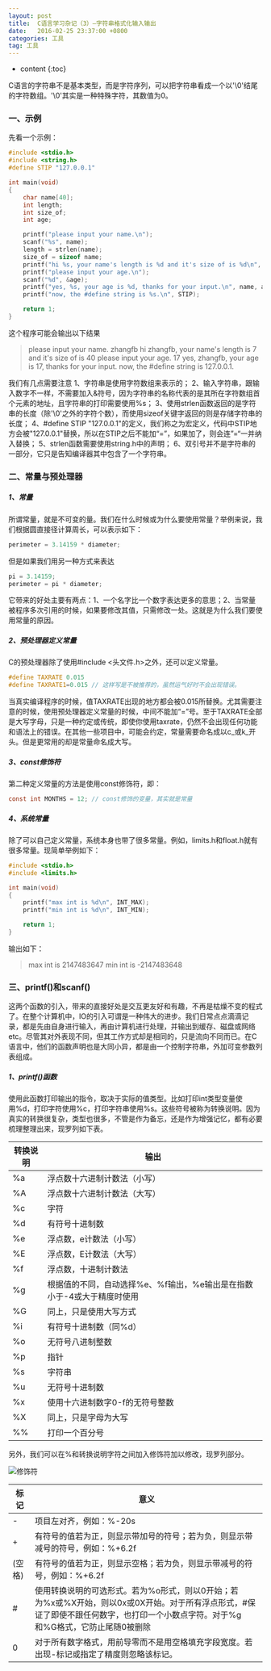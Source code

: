 ```yaml
---
layout: post
title:  C语言学习杂记（3）—字符串格式化输入输出
date:   2016-02-25 23:37:00 +0800
categories: 工具
tag: 工具
---
```


* content
{:toc}

C语言的字符串不是基本类型，而是字符序列，可以把字符串看成一个以'\0'结尾的字符数组。'\0'其实是一种特殊字符，其数值为0。

### 一、示例

先看一个示例：
```c
#include <stdio.h>
#include <string.h>
#define STIP "127.0.0.1"

int main(void)
{
    char name[40];
    int length;
    int size_of;
    int age;

    printf("please input your name.\n");
    scanf("%s", name);
    length = strlen(name);
    size_of = sizeof name;
    printf("hi %s, your name's length is %d and it's size of is %d\n", name, length, size_of);
    printf("please input your age.\n");
    scanf("%d", &age);
    printf("yes, %s, your age is %d, thanks for your input.\n", name, age);
    printf("now, the #define string is %s.\n", STIP);

    return 1;
}
```
这个程序可能会输出以下结果
>please input your name.
>zhangfb
>hi zhangfb, your name's length is 7 and it's size of is 40
>please input your age.
>17
>yes, zhangfb, your age is 17, thanks for your input.
>now, the #define string is 127.0.0.1.

我们有几点需要注意
1、字符串是使用字符数组来表示的；
2、输入字符串，跟输入数字不一样，不需要加入&符号，因为字符串的名称代表的是其所在字符数组首个元素的地址，且字符串的打印需要使用%s；
3、使用strlen函数返回的是字符串的长度（除'\0'之外的字符个数），而使用sizeof关键字返回的则是存储字符串的长度；
4、#define STIP "127.0.0.1"的定义，我们称之为宏定义，代码中STIP地方会被"127.0.0.1"替换，所以在STIP之后不能加“=”，如果加了，则会连”=“一并纳入替换；
5、strlen函数需要使用string.h中的声明；
6、双引号并不是字符串的一部分，它只是告知编译器其中包含了一个字符串。

### 二、常量与预处理器
##### 1、常量
所谓常量，就是不可变的量。我们在什么时候或为什么要使用常量？举例来说，我们根据圆直接径计算周长，可以表示如下：
```c
perimeter = 3.14159 * diameter;
```
但是如果我们用另一种方式来表达
```c
pi = 3.14159;
perimeter = pi * diameter;
```
它带来的好处主要有两点：1、一个名字比一个数字表达更多的意思；2、当常量被程序多次引用的时候，如果要修改其值，只需修改一处。这就是为什么我们要使用常量的原因。

##### 2、预处理器定义常量
C的预处理器除了使用#include <头文件.h>之外，还可以定义常量。
```c
#define TAXRATE 0.015
#define TAXRATE1=0.015 // 这样写是不被推荐的，虽然运气好时不会出现错误。
```
当真实编译程序的时候，值TAXRATE出现的地方都会被0.015所替换。尤其需要注意的时候，使用预处理器定义常量的时候，中间不能加“=”号。至于TAXRATE全部是大写字母，只是一种约定或传统，即使你使用taxrate，仍然不会出现任何功能和语法上的错误。在其他一些项目中，可能会约定，常量需要命名成以c_或k_开头。但是更常用的却是常量命名成大写。

##### 3、const修饰符
第二种定义常量的方法是使用const修饰符，即：
```c
const int MONTHS = 12; // const修饰的变量，其实就是常量
```

##### 4、系统常量
除了可以自己定义常量，系统本身也带了很多常量。例如，limits.h和float.h就有很多常量。现简单举例如下：
```c
#include <stdio.h>
#include <limits.h>

int main(void)
{
    printf("max int is %d\n", INT_MAX);
    printf("min int is %d\n", INT_MIN);

    return 1;
}
```
输出如下：
>max int is 2147483647
>min int is -2147483648

### 三、printf()和scanf()
这两个函数的引入，带来的直接好处是交互更友好和有趣，不再是枯燥不变的程式了。在整个计算机中，IO的引入可谓是一种伟大的进步。我们日常点点滴滴记录，都是先由自身进行输入，再由计算机进行处理，并输出到缓存、磁盘或网络etc。尽管其对外表现不同，但其工作方式却是相同的，只是流向不同而已。在C语言中，他们的函数声明也是大同小异，都是由一个控制字符串，外加可变参数列表组成。
##### 1、printf()函数
使用此函数打印输出的指令，取决于实际的值类型。比如打印int类型变量使用%d，打印字符使用%c，打印字符串使用%s。这些符号被称为转换说明。因为真实的转换很复杂，类型也很多，不管是作为备忘，还是作为增强记忆，都有必要梳理整理出来，现罗列如下表。

转换说明|输出
---|---
%a|浮点数十六进制计数法（小写）
%A|浮点数十六进制计数法（大写）
%c|字符
%d|有符号十进制数
%e|浮点数，e计数法（小写）
%E|浮点数，E计数法（大写）
%f|浮点数，十进制计数法
%g|根据值的不同，自动选择%e、%f输出，%e输出是在指数小于-4或大于精度时使用
%G|同上，只是使用大写方式
%i|有符号十进制数（同%d）
%o|无符号八进制整数
%p|指针
%s|字符串
%u|无符号十进制数
%x|使用十六进制数字0-f的无符号整数
%X|同上，只是字母为大写
%%|打印一个百分号

另外，我们可以在%和转换说明字符之间加入修饰符加以修改，现罗列部分。

![修饰符](http://upload-images.jianshu.io/upload_images/845143-6c400502266e19f3.jpg?jianshufrom=true)

标记|意义
---|---
-|项目左对齐，例如：%-20s
+|有符号的值若为正，则显示带加号的符号；若为负，则显示带减号的符号，例如：%+6.2f
(空格)|有符号的值若为正，则显示空格；若为负，则显示带减号的符号，例如：%+6.2f
#|使用转换说明的可选形式。若为%o形式，则以0开始；若为%x或%X开始，则以0x或0X开始。对于所有浮点形式，#保证了即使不跟任何数字，也打印一个小数点字符。对于%g和%G格式，它防止尾随0被删除
0|对于所有数字格式，用前导零而不是用空格填充字段宽度。若出现-标记或指定了精度则忽略该标记。

